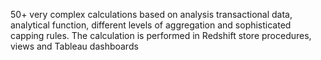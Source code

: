 50+ very complex calculations based on analysis transactional data, analytical function, different levels of aggregation and sophisticated capping rules. The calculation is performed in Redshift store procedures, views and Tableau dashboards
